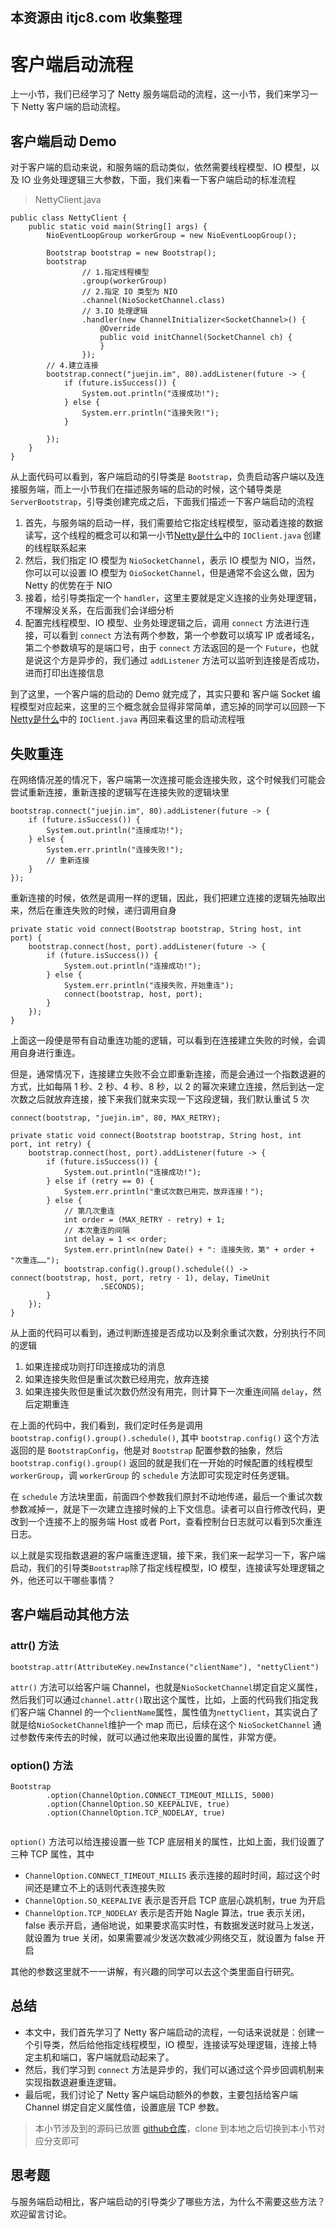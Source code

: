 ## 本资源由 itjc8.com 收集整理
# 客户端启动流程

上一小节，我们已经学习了 Netty 服务端启动的流程，这一小节，我们来学习一下 Netty 客户端的启动流程。

## 客户端启动 Demo

对于客户端的启动来说，和服务端的启动类似，依然需要线程模型、IO 模型，以及 IO 业务处理逻辑三大参数，下面，我们来看一下客户端启动的标准流程

> NettyClient.java

```
public class NettyClient {
    public static void main(String[] args) {
        NioEventLoopGroup workerGroup = new NioEventLoopGroup();
        
        Bootstrap bootstrap = new Bootstrap();
        bootstrap
                // 1.指定线程模型
                .group(workerGroup)
                // 2.指定 IO 类型为 NIO
                .channel(NioSocketChannel.class)
                // 3.IO 处理逻辑
                .handler(new ChannelInitializer<SocketChannel>() {
                    @Override
                    public void initChannel(SocketChannel ch) {
                    }
                });
        // 4.建立连接
        bootstrap.connect("juejin.im", 80).addListener(future -> {
            if (future.isSuccess()) {
                System.out.println("连接成功!");
            } else {
                System.err.println("连接失败!");
            }

        });
    }
}

```

从上面代码可以看到，客户端启动的引导类是 `Bootstrap`，负责启动客户端以及连接服务端，而上一小节我们在描述服务端的启动的时候，这个辅导类是 `ServerBootstrap`，引导类创建完成之后，下面我们描述一下客户端启动的流程

1.  首先，与服务端的启动一样，我们需要给它指定线程模型，驱动着连接的数据读写，这个线程的概念可以和第一小节[Netty是什么](https://juejin.im/book/5b4bc28bf265da0f60130116/section/5b4bc28b5188251b1f224ee5)中的 `IOClient.java` 创建的线程联系起来
2.  然后，我们指定 IO 模型为 `NioSocketChannel`，表示 IO 模型为 NIO，当然，你可以可以设置 IO 模型为 `OioSocketChannel`，但是通常不会这么做，因为 Netty 的优势在于 NIO
3.  接着，给引导类指定一个 `handler`，这里主要就是定义连接的业务处理逻辑，不理解没关系，在后面我们会详细分析
4.  配置完线程模型、IO 模型、业务处理逻辑之后，调用 `connect` 方法进行连接，可以看到 `connect` 方法有两个参数，第一个参数可以填写 IP 或者域名，第二个参数填写的是端口号，由于 `connect` 方法返回的是一个 `Future`，也就是说这个方是异步的，我们通过 `addListener` 方法可以监听到连接是否成功，进而打印出连接信息

到了这里，一个客户端的启动的 Demo 就完成了，其实只要和 客户端 Socket 编程模型对应起来，这里的三个概念就会显得非常简单，遗忘掉的同学可以回顾一下 [Netty是什么](https://juejin.im/book/5b4bc28bf265da0f60130116/section/5b4bc28b5188251b1f224ee5)中的 `IOClient.java` 再回来看这里的启动流程哦

## 失败重连

在网络情况差的情况下，客户端第一次连接可能会连接失败，这个时候我们可能会尝试重新连接，重新连接的逻辑写在连接失败的逻辑块里

```
bootstrap.connect("juejin.im", 80).addListener(future -> {
    if (future.isSuccess()) {
        System.out.println("连接成功!");
    } else {
        System.err.println("连接失败!");
        // 重新连接
    }
});

```

重新连接的时候，依然是调用一样的逻辑，因此，我们把建立连接的逻辑先抽取出来，然后在重连失败的时候，递归调用自身

```
private static void connect(Bootstrap bootstrap, String host, int port) {
    bootstrap.connect(host, port).addListener(future -> {
        if (future.isSuccess()) {
            System.out.println("连接成功!");
        } else {
            System.err.println("连接失败，开始重连");
            connect(bootstrap, host, port);
        }
    });
}

```

上面这一段便是带有自动重连功能的逻辑，可以看到在连接建立失败的时候，会调用自身进行重连。

但是，通常情况下，连接建立失败不会立即重新连接，而是会通过一个指数退避的方式，比如每隔 1 秒、2 秒、4 秒、8 秒，以 2 的幂次来建立连接，然后到达一定次数之后就放弃连接，接下来我们就来实现一下这段逻辑，我们默认重试 5 次

```
connect(bootstrap, "juejin.im", 80, MAX_RETRY);

private static void connect(Bootstrap bootstrap, String host, int port, int retry) {
    bootstrap.connect(host, port).addListener(future -> {
        if (future.isSuccess()) {
            System.out.println("连接成功!");
        } else if (retry == 0) {
            System.err.println("重试次数已用完，放弃连接！");
        } else {
            // 第几次重连
            int order = (MAX_RETRY - retry) + 1;
            // 本次重连的间隔
            int delay = 1 << order;
            System.err.println(new Date() + ": 连接失败，第" + order + "次重连……");
            bootstrap.config().group().schedule(() -> connect(bootstrap, host, port, retry - 1), delay, TimeUnit
                    .SECONDS);
        }
    });
}

```

从上面的代码可以看到，通过判断连接是否成功以及剩余重试次数，分别执行不同的逻辑

1.  如果连接成功则打印连接成功的消息
2.  如果连接失败但是重试次数已经用完，放弃连接
3.  如果连接失败但是重试次数仍然没有用完，则计算下一次重连间隔 `delay`，然后定期重连

在上面的代码中，我们看到，我们定时任务是调用 `bootstrap.config().group().schedule()`, 其中 `bootstrap.config()` 这个方法返回的是 `BootstrapConfig`，他是对 `Bootstrap` 配置参数的抽象，然后 `bootstrap.config().group()` 返回的就是我们在一开始的时候配置的线程模型 `workerGroup`，调 `workerGroup` 的 `schedule` 方法即可实现定时任务逻辑。

在 `schedule` 方法块里面，前面四个参数我们原封不动地传递，最后一个重试次数参数减掉一，就是下一次建立连接时候的上下文信息。读者可以自行修改代码，更改到一个连接不上的服务端 Host 或者 Port，查看控制台日志就可以看到5次重连日志。

以上就是实现指数退避的客户端重连逻辑，接下来，我们来一起学习一下，客户端启动，我们的引导类`Bootstrap`除了指定线程模型，IO 模型，连接读写处理逻辑之外，他还可以干哪些事情？

## 客户端启动其他方法

### attr() 方法

```
bootstrap.attr(AttributeKey.newInstance("clientName"), "nettyClient")

```

`attr()` 方法可以给客户端 Channel，也就是`NioSocketChannel`绑定自定义属性，然后我们可以通过`channel.attr()`取出这个属性，比如，上面的代码我们指定我们客户端 Channel 的一个`clientName`属性，属性值为`nettyClient`，其实说白了就是给`NioSocketChannel`维护一个 map 而已，后续在这个 `NioSocketChannel` 通过参数传来传去的时候，就可以通过他来取出设置的属性，非常方便。

### option() 方法

```
Bootstrap
        .option(ChannelOption.CONNECT_TIMEOUT_MILLIS, 5000)
        .option(ChannelOption.SO_KEEPALIVE, true)
        .option(ChannelOption.TCP_NODELAY, true)


```

`option()` 方法可以给连接设置一些 TCP 底层相关的属性，比如上面，我们设置了三种 TCP 属性，其中

*   `ChannelOption.CONNECT_TIMEOUT_MILLIS` 表示连接的超时时间，超过这个时间还是建立不上的话则代表连接失败
*   `ChannelOption.SO_KEEPALIVE` 表示是否开启 TCP 底层心跳机制，true 为开启
*   `ChannelOption.TCP_NODELAY` 表示是否开始 Nagle 算法，true 表示关闭，false 表示开启，通俗地说，如果要求高实时性，有数据发送时就马上发送，就设置为 true 关闭，如果需要减少发送次数减少网络交互，就设置为 false 开启

其他的参数这里就不一一讲解，有兴趣的同学可以去这个类里面自行研究。

## 总结

*   本文中，我们首先学习了 Netty 客户端启动的流程，一句话来说就是：创建一个引导类，然后给他指定线程模型，IO 模型，连接读写处理逻辑，连接上特定主机和端口，客户端就启动起来了。
*   然后，我们学习到 `connect` 方法是异步的，我们可以通过这个异步回调机制来实现指数退避重连逻辑。
*   最后呢，我们讨论了 Netty 客户端启动额外的参数，主要包括给客户端 Channel 绑定自定义属性值，设置底层 TCP 参数。

> 本小节涉及到的源码已放置 [github仓库](https://github.com/lightningMan/flash-netty/tree/%E5%AE%A2%E6%88%B7%E7%AB%AF%E5%90%AF%E5%8A%A8%E6%B5%81%E7%A8%8B)，clone 到本地之后切换到本小节对应分支即可

## 思考题

与服务端启动相比，客户端启动的引导类少了哪些方法，为什么不需要这些方法？欢迎留言讨论。